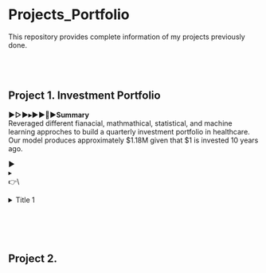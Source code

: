 # Projects_Portfolio

This repository provides complete information of my projects previously done.
<br/>
<br/>
<br/>
<br/>


## Project 1. Investment Portfolio
**▶▷►▸►▶🖤▶Summary**<br/>
Reveraged different fianacial, mathmathical, statistical, and machine learning approches to build a quarterly investment portfolio in healthcare.
Our model produces approximately $1.18M given that $1 is invested 10 years ago.

►\
▸\
👉\



<details>
<summary>Title 1</summary>
<p>Content 1 Content 1 Content 1 Content 1 Content 1</p>
</details>

<br/>
<br/>
<br/>
<br/>

         


## Project 2.
